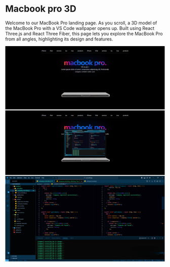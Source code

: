 <h1>Macbook pro 3D</h1>

<p>Welcome to our MacBook Pro landing page. As you scroll, a 3D model of the MacBook Pro with a VS Code wallpaper opens up. Built using React Three.js and React Three Fiber, this page lets you explore the MacBook Pro from all angles, highlighting its design and features.</p>

[![Alt text](/public/git1.png)](https://macbook-pro-3-d.vercel.app/)
[![Alt text](/public/git2.png)](https://macbook-pro-3-d.vercel.app/)
[![Alt text](/public/code.png)](https://macbook-pro-3-d.vercel.app/)